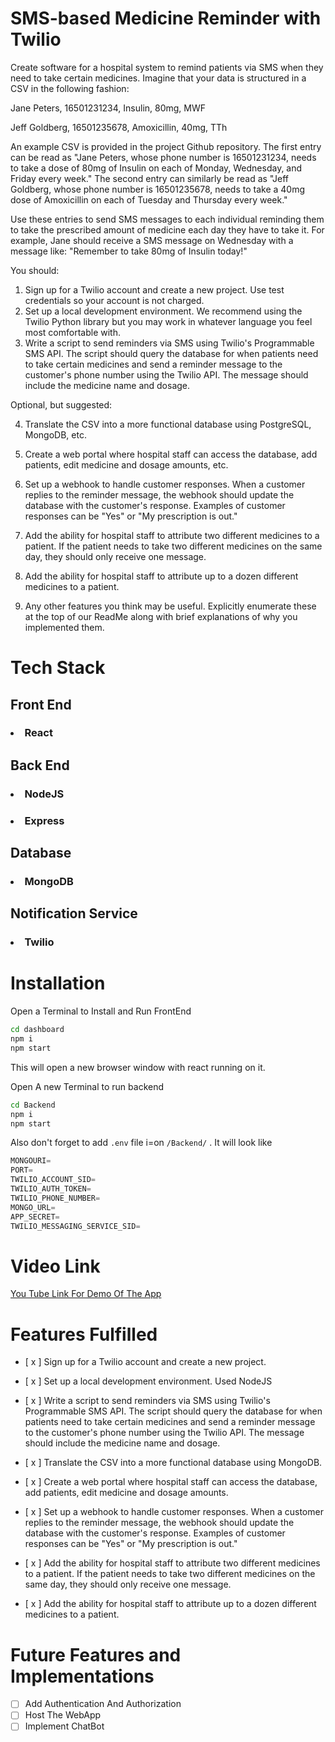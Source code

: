# SMS-based Medicine Reminder with Twilio

Create software for a hospital system to remind patients via SMS when they need to take certain medicines. Imagine that your data is structured in a CSV in the following fashion:

Jane Peters, 16501231234, Insulin, 80mg, MWF

Jeff Goldberg, 16501235678, Amoxicillin, 40mg, TTh

An example CSV is provided in the project Github repository. The first entry can be read as "Jane Peters, whose phone number is 16501231234, needs to take a dose of 80mg of Insulin on each of Monday, Wednesday, and Friday every week." The second entry can similarly be read as "Jeff Goldberg, whose phone number is 16501235678, needs to take a 40mg dose of Amoxicillin on each of Tuesday and Thursday every week."

Use these entries to send SMS messages to each individual reminding them to take the prescribed amount of medicine each day they have to take it. For example, Jane should receive a SMS message on Wednesday with a message like: "Remember to take 80mg of Insulin today!"

You should:
1. Sign up for a Twilio account and create a new project. Use test credentials so your account is not charged.
2. Set up a local development environment. We recommend using the Twilio Python library but you may work in whatever language you feel most comfortable with.
3. Write a script to send reminders via SMS using Twilio's Programmable SMS API. The script should query the database for when patients need to take certain medicines and send a reminder message to the customer's phone number using the Twilio API. The message should include the medicine name and dosage. 

Optional, but suggested:

4. Translate the CSV into a more functional database using PostgreSQL, MongoDB, etc. 

5. Create a web portal where hospital staff can access the database, add patients, edit medicine and dosage amounts, etc. 

6. Set up a webhook to handle customer responses. When a customer replies to the reminder message, the webhook should update the database with the customer's response. Examples of customer responses can be "Yes" or "My prescription is out."

7. Add the ability for hospital staff to attribute two different medicines to a patient. If the patient needs to take two different medicines on the same day, they should only receive one message.

8. Add the ability for hospital staff to attribute up to a dozen different medicines to a patient.

9. Any other features you think may be useful. Explicitly enumerate these at the top of our ReadMe along with brief explanations of why you implemented them. 

# Tech Stack 

## Front End

### <li>React</li>

## Back End

### <li>NodeJS</li>
### <li>Express</li>

## Database

### <li>MongoDB</li>

## Notification Service

### <li>Twilio</li>

# Installation 

Open a Terminal to Install and Run FrontEnd

```bash
cd dashboard
npm i
npm start
```

This will open a new browser window with react running on it.

Open A new Terminal to run backend

```bash
cd Backend
npm i
npm start
```

Also don't forget to add ```.env``` file i=on ```/Backend/``` . It will look like 

```js
MONGOURI=
PORT=
TWILIO_ACCOUNT_SID=
TWILIO_AUTH_TOKEN=
TWILIO_PHONE_NUMBER=
MONGO_URL=
APP_SECRET=
TWILIO_MESSAGING_SERVICE_SID=
```

# Video Link

[You Tube Link For Demo Of The App]()

# Features Fulfilled

- [ x ] Sign up for a Twilio account and create a new project.

- [ x ] Set up a local development environment. Used NodeJS

- [ x ] Write a script to send reminders via SMS using Twilio's Programmable SMS API. The script should query the database for when patients need to take certain medicines and send a reminder message to the customer's phone number using the Twilio API. The message should include the medicine name and dosage.

- [ x ] Translate the CSV into a more functional database using MongoDB. 

- [ x ] Create a web portal where hospital staff can access the database, add patients, edit medicine and dosage amounts.

- [ x ] Set up a webhook to handle customer responses. When a customer replies to the reminder message, the webhook should update the database with the customer's response. Examples of customer responses can be "Yes" or "My prescription is out."

- [ x ] Add the ability for hospital staff to attribute two different medicines to a patient. If the patient needs to take two different medicines on the same day, they should only receive one message.

- [ x ] Add the ability for hospital staff to attribute up to a dozen different medicines to a patient.

# Future Features and Implementations

- [  ] Add Authentication And Authorization 
- [  ] Host The WebApp
- [  ] Implement ChatBot